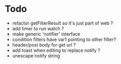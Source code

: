 # Todo
- refactor getFilterResult so it's just part of web ?
- add timer to run watch ?
- make generic 'notifier' interface
- condition filters have var1 pointing to other filter?
- header/post body for get url ?
- add toast when editing to replace notify ?
- unescape notify string